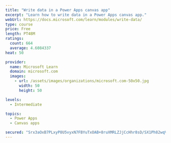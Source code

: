 ```yaml
---
title: "Write data in a Power Apps canvas app"
excerpt: "Learn how to write data in a Power Apps canvas app."
webUrl: https://docs.microsoft.com/learn/modules/write-data/
type: course
price: Free
length: PT48M
ratings:
  count: 664
  average: 4.6084337
heat: 50

provider:
  name: Microsoft Learn
  domain: microsoft.com
  images:
    - url: /assets/images/organizations/microsoft.com-50x50.jpg
      width: 50
      height: 50

levels:
  - Intermediate

topics:
  - Power Apps
  - Canvas apps

secured: "Srx3aOxB7PLxyP8U5vyxN7FBYuTxOAB+8ruXMRLZJjCcHhr8sD/SX1Ph82wqV5mdRqw6xsCA9wp1M5sN7lvhS3pvxsmXpSNRhZ3UTu09ytQmqaxBdi4/F/BbucCg53pYiYeUtS/g7TuNEHjBMD9o9j93YrWhOtONEMpDh9lKlg3fYhm8b6fKl8gLDlmry2eTmjOmn4M3+QoFRc80dfItf7vE4XQt2kVbYOzQHB59ZJYCMEwpV1h68Yc9XnmTksvlzhXaseG78DjslMzejEZ7zWVuAX0aVNPh4CmFTTrVogobAyMv4+qu6BCTn8O9nLjJPC8uxafY0j6EyNFsFEqgMCwnWCurQ8MA0insCrlHmgOaYdYUy7BPZC/2G84lczwf6zsXKqyRNdoKHXuDroc5j5F98mzO0oiwtldtumqMi00=;ZedvWbktRynhfYuKLpn/bg=="
---
```


